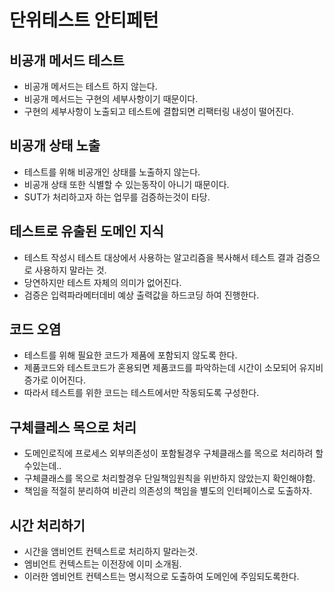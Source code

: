 # 단위테스트 안티페턴

## 비공개 메서드 테스트
- 비공개 메서드는 테스트 하지 않는다.
- 비공개 메서드는 구현의 세부사항이기 때문이다.
- 구현의 세부사항이 노출되고 테스트에 결합되면 리팩터링 내성이 떨어진다.

## 비공개 상태 노출
- 테스트를 위해 비공개인 상태를 노출하지 않는다.
- 비공개 상태 또한 식별할 수 있는동작이 아니기 때문이다.
- SUT가 처리하고자 하는 업무를 검증하는것이 타당.

## 테스트로 유출된 도메인 지식
- 테스트 작성시 테스트 대상에서 사용하는 알고리즘을 복사해서 테스트 결과 검증으로 사용하지 말라는 것.
- 당연하지만 테스트 자체의 의미가 없어진다.
- 검증은 입력파라메터데비 예상 출력값을 하드코딩 하여 진행한다.

## 코드 오염
- 테스트를 위해 필요한 코드가 제품에 포함되지 않도록 한다.
- 제품코드와 테스트코드가 혼용되면 제품코드를 파악하는데 시간이 소모되어 유지비 증가로 이어진다.
- 따라서 테스트를 위한 코드는 테스트에서만 작동되도록 구성한다.

## 구체클레스 목으로 처리
- 도메인로직에 프로세스 외부의존성이 포함될경우 구체클래스를 목으로 처리하려 할수있는데..
- 구체클래스를 목으로 처리할경우 단일책임원칙을 위반하지 않았는지 확인해야함.
- 책임을 적절히 분리하여 비관리 의존성의 책임을 별도의 인터페이스로 도출하자.


## 시간 처리하기
- 시간을 앰비언트 컨텍스트로 처리하지 말라는것.
- 엠비언트 컨텍스트는 이전장에 이미 소개됨.
- 이러한 엠비언트 컨텍스트는 명시적으로 도출하여 도메인에 주임되도록한다.